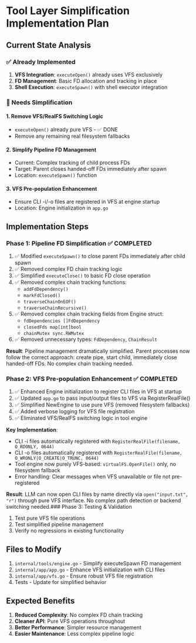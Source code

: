 # Tool Layer Simplification Implementation Plan

## Current State Analysis

### ✅ Already Implemented
1. **VFS Integration**: `executeOpen()` already uses VFS exclusively
2. **FD Management**: Basic FD allocation and tracking in place  
3. **Shell Execution**: `executeSpawn()` with shell executor integration

### 🔄 Needs Simplification

#### 1. Remove VFS/RealFS Switching Logic
- `executeOpen()` already pure VFS - ✅ DONE
- Remove any remaining real filesystem fallbacks

#### 2. Simplify Pipeline FD Management  
- Current: Complex tracking of child process FDs
- Target: Parent closes handed-off FDs immediately after spawn
- Location: `executeSpawn()` function

#### 3. VFS Pre-population Enhancement
- Ensure CLI -i/-o files are registered in VFS at engine startup
- Location: Engine initialization in `app.go`

## Implementation Steps

### Phase 1: Pipeline FD Simplification ✅ COMPLETED
1. ✅ Modified `executeSpawn()` to close parent FDs immediately after child spawn
2. ✅ Removed complex FD chain tracking logic  
3. ✅ Simplified `executeClose()` to basic FD close operation
4. ✅ Removed complex chain tracking functions:
   - `addFdDependency()`
   - `markFdClosed()`  
   - `traverseChainOnEOF()`
   - `traverseChainRecursive()`
5. ✅ Removed complex chain tracking fields from Engine struct:
   - `fdDependencies []FdDependency`
   - `closedFds map[int]bool`
   - `chainMutex sync.RWMutex`
6. ✅ Removed unnecessary types: `FdDependency`, `ChainResult`

**Result**: Pipeline management dramatically simplified. Parent processes now follow the correct approach: create pipe, start child, immediately close handed-off FDs. No complex chain tracking needed.

### Phase 2: VFS Pre-population Enhancement ✅ COMPLETED
1. ✅ Enhanced Engine initialization to register CLI files in VFS at startup
2. ✅ Updated `app.go` to pass input/output files to VFS via RegisterRealFile()
3. ✅ Simplified NewEngine to use pure VFS (removed filesystem fallbacks)
4. ✅ Added verbose logging for VFS file registration
5. ✅ Eliminated VFS/RealFS switching logic in tool engine

**Key Implementation**:
- CLI -i files automatically registered with `RegisterRealFile(filename, O_RDONLY, 0644)`
- CLI -o files automatically registered with `RegisterRealFile(filename, O_WRONLY|O_CREATE|O_TRUNC, 0644)`
- Tool engine now purely VFS-based: `virtualFS.OpenFile()` only, no filesystem fallback
- Error handling: Clear messages when VFS unavailable or file not pre-registered

**Result**: LLM can now open CLI files by name directly via `open("input.txt", "r")` through pure VFS interface. No complex path detection or backend switching needed.### Phase 3: Testing & Validation
1. Test pure VFS file operations
2. Test simplified pipeline management
3. Verify no regressions in existing functionality

## Files to Modify

1. `internal/tools/engine.go` - Simplify executeSpawn FD management
2. `internal/app/app.go` - Enhance VFS initialization with CLI files  
3. `internal/app/vfs.go` - Ensure robust VFS file registration
4. Tests - Update for simplified behavior

## Expected Benefits

1. **Reduced Complexity**: No complex FD chain tracking
2. **Cleaner API**: Pure VFS operations throughout
3. **Better Performance**: Simpler resource management
4. **Easier Maintenance**: Less complex pipeline logic
